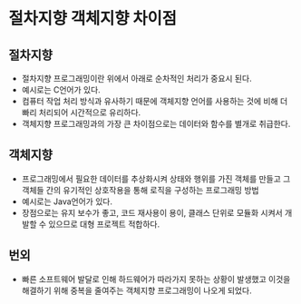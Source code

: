 # 절차지향 객체지향 차이점

## 절차지향

- 절차지향 프로그래밍이란 위에서 아래로 순차적인 처리가 중요시 된다.
- 예시로는 C언어가 있다.
- 컴퓨터 작업 처리 방식과 유사하기 때문에 객체지향 언어를 사용하는 것에 비해 더 빠리 처리되어 시간적으로 유리하다.
- 객체지향 프로그래밍과의 가장 큰 차이점으로는 데이터와 함수를 별개로 취급한다.

## 객체지향

- 프로그래밍에서 필요한 데이터를 추상화시켜 상태와 행위를 가진 객체를 만들고 그 객체들 간의 유기적인 상호작용을 통해 로직을 구성하는 프로그래밍 방법
- 예시로는 Java언어가 있다.
- 장점으로는 유지 보수가 좋고, 코드 재사용이 용이, 클래스 단위로 모듈화 시켜서 개발할 수 있으므로 대형 프로젝트 적합하다.

## 번외

- 빠른 소프트웨어 발달로 인해 하드웨어가 따라가지 못하는 상황이 발생했고 이것을 해결하기 위해 중복을 줄여주는 객체지향 프로그래밍이 나오게 되었다.

